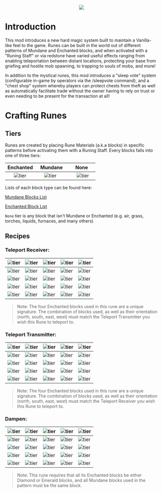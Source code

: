 <p align="center">
  <img src="https://i.imgur.com/CG7Wf6I.png">
</p>

# Introduction
This mod introduces a new hard magic system built to maintain a Vanilla-like feel to the game. Runes can be built in the world out of different patterns of Mundane and Enchanted blocks, and when activated with a "Runing Staff" or via redstone have varied useful effects ranging from enabling teleportation between distant locations, protecting your base from griefing and hostile mob spawning, to trapping to souls of mobs, and more!

In addition to the mystical runes, this mod introduces a "sleep vote" system (configurable in-game by operators via the /sleepvote command), and a "chest shop" system whereby players can protect chests from theft as well as automatically facilitate trade without the owner having to rely on trust or even needing to be present for the transaction at all!

# Crafting Runes

[none]: https://i.imgur.com/rHk2Ifb.png
[mundane]: https://i.imgur.com/OCVBBV9.png
[enchanted]: https://i.imgur.com/PnYfGrY.png

## Tiers

Runes are created by placing Rune Materials (a.k.a blocks) in specific patterns before activating them with a Runing Staff. Every blocks falls into one of three tiers:

| Enchanted | &nbsp; Mundane &nbsp; | &nbsp;&nbsp;&nbsp; None &nbsp;&nbsp;&nbsp; |
| --- | --- | --- |
| &nbsp;&nbsp;&nbsp;&nbsp;&nbsp;![tier][enchanted] | &nbsp;&nbsp;&nbsp;&nbsp;&nbsp;![tier][mundane] | &nbsp;&nbsp;&nbsp;&nbsp;&nbsp;![tier][none] |

Lists of each block type can be found here:

[Mundane Blocks List](https://willis81808.github.io/EsotericaCraft/)

[Enchanted Block List](https://willis81808.github.io/EsotericaCraft/)

`None` tier is any block that isn't Mundane or Enchanted (e.g. air, grass, torches, liquids, furnaces, and many others)

## Recipes

### Teleport Receiver:

| ![tier][none] | ![tier][mundane] | ![tier][mundane] | ![tier][mundane] | ![tier][none] |
| --- | --- | --- | --- | --- |
| ![tier][mundane]  | ![tier][mundane]  | ![tier][enchanted] | ![tier][mundane] | ![tier][mundane] |
| ![tier][mundane]  | ![tier][enchanted]  | ![tier][none] | ![tier][enchanted] | ![tier][mundane] |
| ![tier][mundane]  | ![tier][mundane]  | ![tier][enchanted] | ![tier][mundane] | ![tier][mundane] |
| ![tier][none]  | ![tier][mundane]  | ![tier][mundane] | ![tier][mundane] | ![tier][none] |

> Note: The four Enchanted blocks used in this rune are a unique signature. The combination of blocks used, as well as their orientation (north, south, east, west) must match the Teleport Transmitter you wish this Rune to teleport to.

### Teleport Transmitter:

| ![tier][none] | ![tier][mundane] | ![tier][enchanted] | ![tier][mundane] | ![tier][none] |
| --- | --- | --- | --- | --- |
| ![tier][mundane]  | ![tier][mundane]  | ![tier][mundane] | ![tier][mundane] | ![tier][mundane] |
| ![tier][enchanted]  | ![tier][mundane]  | ![tier][none] | ![tier][mundane] | ![tier][enchanted] |
| ![tier][mundane]  | ![tier][mundane]  | ![tier][mundane] | ![tier][mundane] | ![tier][mundane] |
| ![tier][none]  | ![tier][mundane]  | ![tier][enchanted] | ![tier][mundane] | ![tier][none] |

> Note: The four Enchanted blocks used in this rune are a unique signature. The combination of blocks used, as well as their orientation (north, south, east, west) must match the Teleport Receiver you wish this Rune to teleport to.

### Dampen:

| ![tier][none] | ![tier][enchanted] | ![tier][enchanted] | ![tier][enchanted] | ![tier][none] |
| --- | --- | --- | --- | --- |
| ![tier][enchanted]  | ![tier][none]  | ![tier][mundane] | ![tier][none] | ![tier][enchanted] |
| ![tier][enchanted]  | ![tier][mundane]  | ![tier][mundane] | ![tier][mundane] | ![tier][enchanted] |
| ![tier][enchanted]  | ![tier][none]  | ![tier][mundane] | ![tier][none] | ![tier][enchanted] |
| ![tier][none]  | ![tier][enchanted]  | ![tier][enchanted] | ![tier][enchanted] | ![tier][none] |

> Note: This rune requires that all its Enchanted blocks be either Diamond or Emerald blocks, and all Mundane blocks used in the pattern must be the same block.
